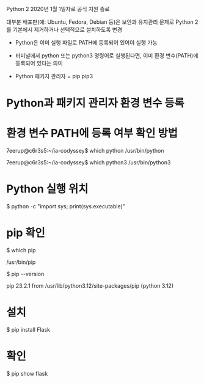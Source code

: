 Python 2 2020년 1월 1일자로 공식 지원 종료

대부분 배포판(예: Ubuntu, Fedora, Debian 등)은 보안과 유지관리 문제로 Python 2를 기본에서 제거하거나 선택적으로 설치하도록 변경


- Python은 이미 실행 파일로 PATH에 등록되어 있어야 실행 가능

- 터미널에서 python 또는 python3 명령어로 실행된다면, 이미 환경 변수(PATH)에 등록되어 있다는 의미

- Python 패키지 관리자 = pip pip3
# Python과 패키지 관리자 환경 변수 등록

# 환경 변수 PATH에 등록 여부 확인 방법

7eerup@c6r3s5:~/ia-codyssey$ which python
/usr/bin/python

7eerup@c6r3s5:~/ia-codyssey$ which python3
/usr/bin/python3

# Python 실행 위치
$ python -c "import sys; print(sys.executable)"

# pip 확인
$ which pip

/usr/bin/pip

$ pip --version

pip 23.2.1 from /usr/lib/python3.12/site-packages/pip (python 3.12)



# 설치
$ pip install Flask

# 확인
$ pip show flask

